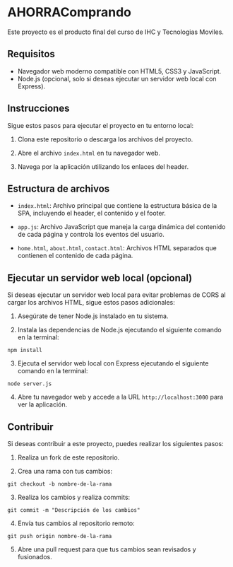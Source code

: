 # AHORRAComprando

Este proyecto es el producto final del curso de IHC y Tecnologias Moviles.

## Requisitos

- Navegador web moderno compatible con HTML5, CSS3 y JavaScript.
- Node.js (opcional, solo si deseas ejecutar un servidor web local con Express).

## Instrucciones

Sigue estos pasos para ejecutar el proyecto en tu entorno local:

1. Clona este repositorio o descarga los archivos del proyecto.

2. Abre el archivo `index.html` en tu navegador web.

3. Navega por la aplicación utilizando los enlaces del header.

## Estructura de archivos

- `index.html`: Archivo principal que contiene la estructura básica de la SPA, incluyendo el header, el contenido y el footer.

- `app.js`: Archivo JavaScript que maneja la carga dinámica del contenido de cada página y controla los eventos del usuario.

- `home.html`, `about.html`, `contact.html`: Archivos HTML separados que contienen el contenido de cada página.

## Ejecutar un servidor web local (opcional)

Si deseas ejecutar un servidor web local para evitar problemas de CORS al cargar los archivos HTML, sigue estos pasos adicionales:

1. Asegúrate de tener Node.js instalado en tu sistema.

2. Instala las dependencias de Node.js ejecutando el siguiente comando en la terminal:

```
npm install
```

3. Ejecuta el servidor web local con Express ejecutando el siguiente comando en la terminal:

```
node server.js
```

4. Abre tu navegador web y accede a la URL `http://localhost:3000` para ver la aplicación.

## Contribuir

Si deseas contribuir a este proyecto, puedes realizar los siguientes pasos:

1. Realiza un fork de este repositorio.

2. Crea una rama con tus cambios:

```
git checkout -b nombre-de-la-rama
```

3. Realiza los cambios y realiza commits:

```
git commit -m "Descripción de los cambios"
```

4. Envía tus cambios al repositorio remoto:

```
git push origin nombre-de-la-rama
```

5. Abre una pull request para que tus cambios sean revisados y fusionados.
